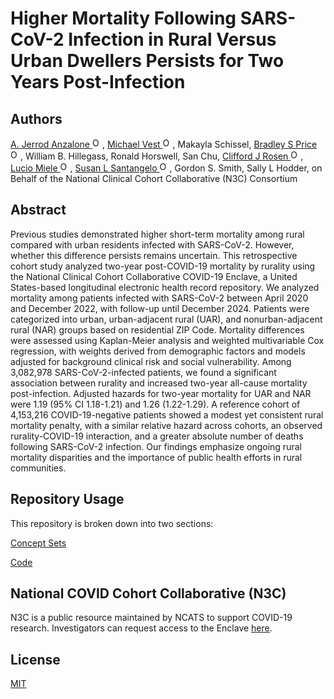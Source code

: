 # Higher Mortality Following SARS-CoV-2 Infection in Rural Versus Urban Dwellers Persists for Two Years Post-Infection

## Authors
<a href="https://orcid.org/0000-0002-3212-7845">A. Jerrod Anzalone <img alt="ORCID logo" src="https://info.orcid.org/wp-content/uploads/2019/11/orcid_16x16.png" width="16" height="16" /></a>, <a href="https://orcid.org/0000-0002-3525-6095">Michael Vest <img alt="ORCID logo" src="https://info.orcid.org/wp-content/uploads/2019/11/orcid_16x16.png" width="16" height="16" /></a>, Makayla Schissel, <a href="https://orcid.org/0000-0002-0619-3347">Bradley S Price <img alt="ORCID logo" src="https://info.orcid.org/wp-content/uploads/2019/11/orcid_16x16.png" width="16" height="16" /></a>, William B. Hillegass, Ronald Horswell, San Chu, <a href="https://orcid.org/0000-0003-3436-8199">Clifford J Rosen <img alt="ORCID logo" src="https://info.orcid.org/wp-content/uploads/2019/11/orcid_16x16.png" width="16" height="16" /></a>, <a href="https://orcid.org/0000-0002-5853-7287">Lucio Miele <img alt="ORCID logo" src="https://info.orcid.org/wp-content/uploads/2019/11/orcid_16x16.png" width="16" height="16" /></a>, <a href="https://orcid.org/0000-0001-5576-4495">Susan L Santangelo <img alt="ORCID logo" src="https://info.orcid.org/wp-content/uploads/2019/11/orcid_16x16.png" width="16" height="16" /></a>, Gordon S. Smith, Sally L Hodder, on Behalf of the National Clinical Cohort Collaborative (N3C) Consortium
 
 
## Abstract
Previous studies demonstrated higher short-term mortality among rural compared with urban residents infected with SARS-CoV-2. However, whether this difference persists remains uncertain. This retrospective cohort study analyzed two-year post-COVID-19 mortality by rurality using the National Clinical Cohort Collaborative COVID-19 Enclave, a United States-based longitudinal electronic health record repository. We analyzed mortality among patients infected with SARS-CoV-2 between April 2020 and December 2022, with follow-up until December 2024. Patients were categorized into urban, urban-adjacent rural (UAR), and nonurban-adjacent rural (NAR) groups based on residential ZIP Code. Mortality differences were assessed using Kaplan-Meier analysis and weighted multivariable Cox regression, with weights derived from demographic factors and models adjusted for background clinical risk and social vulnerability. Among 3,082,978 SARS-CoV-2-infected patients, we found a significant association between rurality and increased two-year all-cause mortality post-infection. Adjusted hazards for two-year mortality for UAR and NAR were 1.19 (95% CI 1.18-1.21) and 1.26 (1.22-1.29). A reference cohort of 4,153,216 COVID-19-negative patients showed a modest yet consistent rural mortality penalty, with a similar relative hazard across cohorts, an observed rurality-COVID-19 interaction, and a greater absolute number of deaths following SARS-CoV-2 infection. Our findings emphasize ongoing rural mortality disparities and the importance of public health efforts in rural communities.


## Repository Usage

This repository is broken down into two sections: 

[Concept Sets](https://github.com/National-Clinical-Cohort-Collaborative/CS-Rural-Health/tree/main/short-and-long-term-mortality/concept-sets)

[Code](https://github.com/National-Clinical-Cohort-Collaborative/CS-Rural-Health/tree/main/short-and-long-term-mortality/code)

## National COVID Cohort Collaborative (N3C)
N3C is a public resource maintained by NCATS to support COVID-19 research. Investigators can request access to the Enclave [here](https://ncats.nih.gov/n3c/about/applying-for-access).


## License
[MIT](https://choosealicense.com/licenses/mit/)
